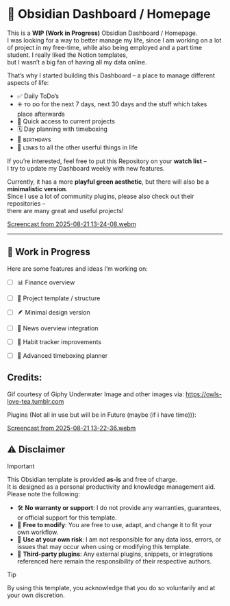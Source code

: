 
# 🌿 Obsidian Dashboard / Homepage  

This is a **WIP (Work in Progress)** Obsidian Dashboard / Homepage.  
I was looking for a way to better manage my life, since I am working on a lot of project in my free-time, while also being employed and a part time student. I really liked the Notion templates,  
but I wasn’t a big fan of having all my data online.  

That’s why I started building this Dashboard – a place to manage different aspects of life:  
- ✅ Daily ToDo’s
- ✳️ ᴛᴏ ᴅᴏ for the next 7 days, next 30 days and the stuff which takes place afterwards
- 📂 Quick access to current projects  
- 🗓️ Day planning with timeboxing
- 🎂 ʙɪʀᴛʜᴅᴀʏs
- 🌱 ʟɪɴᴋs to all the other userful things in life

If you’re interested, feel free to put this Repository on your **watch list** –  
I try to update my Dashboard weekly with new features.  

Currently, it has a more **playful green aesthetic**, but there will also be a **minimalistic version**.  
Since I use a lot of community plugins, please also check out their repositories –  
there are many great and useful projects!  

[Screencast from 2025-08-21 13-24-08.webm](https://github.com/user-attachments/assets/53c3ef3c-dae7-4592-8fd5-58f164ad7de3)

---

## 🚧 Work in Progress  

Here are some features and ideas I’m working on:  

- [ ] 📊 Finance overview  
- [ ] 📂 Project template / structure  
- [ ] 🪶 Minimal design version  
- [ ] 📰 News overview integration  
- [ ] 🎯 Habit tracker improvements  
- [ ] 📅 Advanced timeboxing planner  


## Credits:
Gif courtesy of Giphy
Underwater Image and other images via: https://owls-love-tea.tumblr.com

Plugins (Not all in use but will be in Future (maybe (if i have time))):

[Screencast from 2025-08-21 13-22-36.webm](https://github.com/user-attachments/assets/6a86353a-e250-414a-8d96-0d9a6e70067f)

## ⚠️ Disclaimer  

> [!IMPORTANT]  
> This Obsidian template is provided **as-is** and free of charge.  
> It is designed as a personal productivity and knowledge management aid.  
> Please note the following:  

- 🛠️ **No warranty or support**: I do not provide any warranties, guarantees, or official support for this template.  
- 🎨 **Free to modify**: You are free to use, adapt, and change it to fit your own workflow.  
- 💾 **Use at your own risk**: I am not responsible for any data loss, errors, or issues that may occur when using or modifying this template.  
- 🔌 **Third-party plugins**: Any external plugins, snippets, or integrations referenced here remain the responsibility of their respective authors.  

> [!TIP]  
> By using this template, you acknowledge that you do so voluntarily and at your own discretion.  
